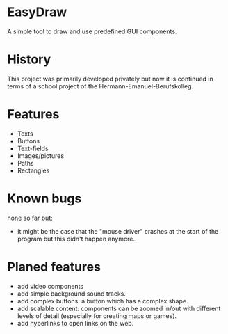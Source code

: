 # EasyDraw
A simple tool to draw and use predefined GUI components.

# History
This project was primarily developed privately but now it is continued in terms of a school project of the Hermann-Emanuel-Berufskolleg.


# Features
- Texts
- Buttons
- Text-fields
- Images/pictures
- Paths
- Rectangles


# Known bugs
none so far but:
- it might be the case that the "mouse driver" crashes at the start of the program but this didn't happen anymore..


# Planed features
- add video components
- add simple background sound tracks.
- add complex buttons: a button which has a complex shape.
- add scalable content: components can be zoomed in/out with different levels of detail (especially for creating maps or games).
- add hyperlinks to open links on the web.
